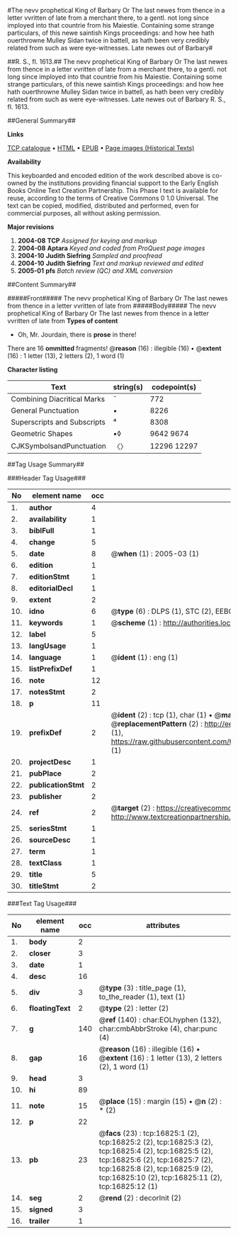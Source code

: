 #The nevv prophetical King of Barbary Or The last newes from thence in a letter vvritten of late from a merchant there, to a gentl. not long since imployed into that countrie from his Maiestie. Containing some strange particulars, of this newe saintish Kings proceedings: and how hee hath ouerthrowne Mulley Sidan twice in battell, as hath been very credibly related from such as were eye-witnesses. Late newes out of Barbary#

##R. S., fl. 1613.##
The nevv prophetical King of Barbary Or The last newes from thence in a letter vvritten of late from a merchant there, to a gentl. not long since imployed into that countrie from his Maiestie. Containing some strange particulars, of this newe saintish Kings proceedings: and how hee hath ouerthrowne Mulley Sidan twice in battell, as hath been very credibly related from such as were eye-witnesses.
Late newes out of Barbary
R. S., fl. 1613.

##General Summary##

**Links**

[TCP catalogue](http://www.ota.ox.ac.uk/tcp/)  • 
[HTML](http://tei.it.ox.ac.uk/tcp/Texts-HTML/free/A02/A02725.html)  • 
[EPUB](http://tei.it.ox.ac.uk/tcp/Texts-EPUB/free/A02/A02725.epub) • 
[Page images (Historical Texts)](https://data.historicaltexts.jisc.ac.uk/view?pubId=eebo-99851547e&pageId=eebo-99851547e-16825-1)

**Availability**

This keyboarded and encoded edition of the
	       work described above is co-owned by the institutions
	       providing financial support to the Early English Books
	       Online Text Creation Partnership. This Phase I text is
	       available for reuse, according to the terms of Creative
	       Commons 0 1.0 Universal. The text can be copied,
	       modified, distributed and performed, even for
	       commercial purposes, all without asking permission.

**Major revisions**

1. __2004-08__ __TCP__ *Assigned for keying and markup*
1. __2004-08__ __Aptara__ *Keyed and coded from ProQuest page images*
1. __2004-10__ __Judith Siefring__ *Sampled and proofread*
1. __2004-10__ __Judith Siefring__ *Text and markup reviewed and edited*
1. __2005-01__ __pfs__ *Batch review (QC) and XML conversion*

##Content Summary##

#####Front#####
The nevv prophetical King of Barbary Or The last newes from thence in a letter vvritten of late from
#####Body#####
The nevv prophetical King of Barbary Or The last newes from thence in a letter vvritten of late from
**Types of content**

  * Oh, Mr. Jourdain, there is **prose** in there!

There are 16 **ommitted** fragments! 
 @__reason__ (16) : illegible (16)  •  @__extent__ (16) : 1 letter (13), 2 letters (2), 1 word (1)

**Character listing**


|Text|string(s)|codepoint(s)|
|---|---|---|
|Combining             Diacritical Marks|̄|772|
|General Punctuation|•|8226|
|Superscripts             and Subscripts|⁴|8308|
|Geometric Shapes|▪◊|9642 9674|
|CJKSymbolsandPunctuation|〈〉|12296 12297|

##Tag Usage Summary##

###Header Tag Usage###

|No|element name|occ|attributes|
|---|---|---|---|
|1.|__author__|4||
|2.|__availability__|1||
|3.|__biblFull__|1||
|4.|__change__|5||
|5.|__date__|8| @__when__ (1) : 2005-03 (1)|
|6.|__edition__|1||
|7.|__editionStmt__|1||
|8.|__editorialDecl__|1||
|9.|__extent__|2||
|10.|__idno__|6| @__type__ (6) : DLPS (1), STC (2), EEBO-CITATION (1), PROQUEST (1), VID (1)|
|11.|__keywords__|1| @__scheme__ (1) : http://authorities.loc.gov/ (1)|
|12.|__label__|5||
|13.|__langUsage__|1||
|14.|__language__|1| @__ident__ (1) : eng (1)|
|15.|__listPrefixDef__|1||
|16.|__note__|12||
|17.|__notesStmt__|2||
|18.|__p__|11||
|19.|__prefixDef__|2| @__ident__ (2) : tcp (1), char (1)  •  @__matchPattern__ (2) : ([0-9\-]+):([0-9IVX]+) (1), (.+) (1)  •  @__replacementPattern__ (2) : http://eebo.chadwyck.com/downloadtiff?vid=$1&page=$2 (1), https://raw.githubusercontent.com/textcreationpartnership/Texts/master/tcpchars.xml#$1 (1)|
|20.|__projectDesc__|1||
|21.|__pubPlace__|2||
|22.|__publicationStmt__|2||
|23.|__publisher__|2||
|24.|__ref__|2| @__target__ (2) : https://creativecommons.org/publicdomain/zero/1.0/ (1), http://www.textcreationpartnership.org/docs/. (1)|
|25.|__seriesStmt__|1||
|26.|__sourceDesc__|1||
|27.|__term__|1||
|28.|__textClass__|1||
|29.|__title__|5||
|30.|__titleStmt__|2||


###Text Tag Usage###

|No|element name|occ|attributes|
|---|---|---|---|
|1.|__body__|2||
|2.|__closer__|3||
|3.|__date__|1||
|4.|__desc__|16||
|5.|__div__|3| @__type__ (3) : title_page (1), to_the_reader (1), text (1)|
|6.|__floatingText__|2| @__type__ (2) : letter (2)|
|7.|__g__|140| @__ref__ (140) : char:EOLhyphen (132), char:cmbAbbrStroke (4), char:punc (4)|
|8.|__gap__|16| @__reason__ (16) : illegible (16)  •  @__extent__ (16) : 1 letter (13), 2 letters (2), 1 word (1)|
|9.|__head__|3||
|10.|__hi__|89||
|11.|__note__|15| @__place__ (15) : margin (15)  •  @__n__ (2) : * (2)|
|12.|__p__|22||
|13.|__pb__|23| @__facs__ (23) : tcp:16825:1 (2), tcp:16825:2 (2), tcp:16825:3 (2), tcp:16825:4 (2), tcp:16825:5 (2), tcp:16825:6 (2), tcp:16825:7 (2), tcp:16825:8 (2), tcp:16825:9 (2), tcp:16825:10 (2), tcp:16825:11 (2), tcp:16825:12 (1)|
|14.|__seg__|2| @__rend__ (2) : decorInit (2)|
|15.|__signed__|3||
|16.|__trailer__|1||
